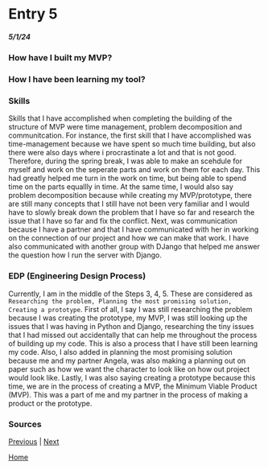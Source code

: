 # Entry 5
##### 5/1/24

### How have I built my MVP?


### How I have been learning my tool?


### Skills
Skills that I have accomplished when completing the building of the structure of MVP were time management, problem decomposition and communitcation. For instance, the first skill that I have accomplished was time-management because we have spent so much time building, but also there were also days where i procrastinate a lot and that is not good. Therefore, during the spring break, I was able to make an scehdule for myself and work on the seperate parts and work on them for each day. This had greatly helped me turn in the work on time, but being able to spend time on the parts equallly in time. At the same time, I would also say problem decomposition because while creating my MVP/prototype, there are still many concepts that I still have not been very familiar and I would have to slowly break down the problem that I have so far and research the issue that I have so far and fix the conflict. Next, was communication because I have a partner and that I have communicated with her in working on the connection of our project and how we can make that work. I have also communicated with another group with DJango that helped me answer the question how I run the server with Django. 

### EDP (Engineering Design Process)
Currently, I am in the middle of the Steps 3, 4, 5. These are considered as `Researching the problem, Planning the most promising solution, Creating a prototype`. First of all, I say I was still researching the problem because I was creating the prototype, my MVP, I was still looking up the issues that I was having in Python and Django, researching the tiny issues that I had missed out accidentally that can help me throughout the process of building up my code. This is also a process that I have still been learning my code. Also, I also added in planning the most promising solution because me and my partner Angela, was also making a planning out on paper such as how we want the character to look like on how out project would look like. Lastly, I was also saying creating a prototype because this time, we are in the process of creating a MVP, the Minimum Viable Product (MVP). This was a part of me and my partner in the process of making a product or the prototype.

### Sources


[Previous](entry04.md) | [Next](entry06.md)

[Home](../README.md)